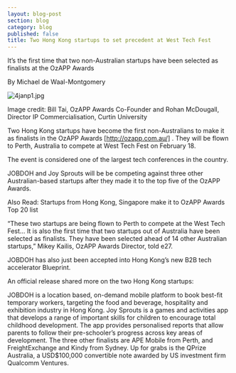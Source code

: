 ```yaml
---
layout: blog-post
section: blog
category: blog
published: false
title: Two Hong Kong startups to set precedent at West Tech Fest
---
```

It’s the first time that two non-Australian startups have been selected as finalists at the OzAPP Awards

By Michael de Waal-Montgomery

![4janp1.jpg]({{site.baseurl}}/media/4janp1.jpg)

Image credit: Bill Tai, OzAPP Awards Co-Founder and Rohan McDougall, Director IP Commercialisation, Curtin University

Two Hong Kong startups have become the first non-Australians to make it as finalists in the OzAPP Awards [http://ozapp.com.au/] . They will be flown to Perth, Australia to compete at West Tech Fest  on February 18.

The event is considered one of the largest tech conferences in the country.

JOBDOH and Joy Sprouts will be be competing against three other Australian-based startups after they made it to the top five of the OzAPP Awards.



Also Read: Startups from Hong Kong, Singapore make it to OzAPP Awards Top 20 list

“These two startups are being flown to Perth to compete at the West Tech Fest… It is also the first time that two startups out of Australia have been selected as finalists. They have been selected ahead of 14 other Australian startups,” Mikey Kailis, OzAPP Awards Director, told e27.

JOBDOH has also just been accepted into Hong Kong’s new B2B tech accelerator Blueprint.

An official release shared more on the two Hong Kong startups:

JOBDOH is a location based, on-demand mobile platform to book best-fit temporary workers, targeting the food and beverage, hospitality and exhibition industry in Hong Kong.
Joy Sprouts is a games and activities app that develops a range of important skills for children to encourage total childhood development. The app provides personalised reports that allow parents to follow their pre-schooler’s progress across key areas of development.
The three other finalists are APE Mobile from Perth, and FreightExchange and Kindy from Sydney. Up for grabs is the QPrize Australia, a USD$100,000 convertible note awarded by US investment firm Qualcomm Ventures.
